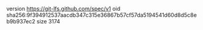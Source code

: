 version https://git-lfs.github.com/spec/v1
oid sha256:9f394912537aacdb347c315e36867b57cf57da5194541d60d8d5c8eb9b937ec2
size 3174
